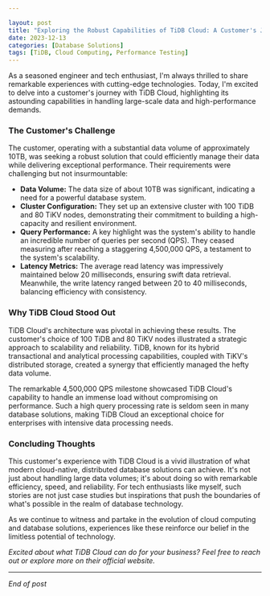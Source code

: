 ```yaml
---

layout: post
title: "Exploring the Robust Capabilities of TiDB Cloud: A Customer's Journey"
date: 2023-12-13
categories: [Database Solutions]
tags: [TiDB, Cloud Computing, Performance Testing]
---
```


As a seasoned engineer and tech enthusiast, I'm always thrilled to share remarkable experiences with cutting-edge technologies. Today, I'm excited to delve into a customer's journey with TiDB Cloud, highlighting its astounding capabilities in handling large-scale data and high-performance demands.

### The Customer's Challenge

The customer, operating with a substantial data volume of approximately 10TB, was seeking a robust solution that could efficiently manage their data while delivering exceptional performance. Their requirements were challenging but not insurmountable:

- **Data Volume:** The data size of about 10TB was significant, indicating a need for a powerful database system.
- **Cluster Configuration:** They set up an extensive cluster with 100 TiDB and 80 TiKV nodes, demonstrating their commitment to building a high-capacity and resilient environment.
- **Query Performance:** A key highlight was the system's ability to handle an incredible number of queries per second (QPS). They ceased measuring after reaching a staggering 4,500,000 QPS, a testament to the system's scalability.
- **Latency Metrics:** The average read latency was impressively maintained below 20 milliseconds, ensuring swift data retrieval. Meanwhile, the write latency ranged between 20 to 40 milliseconds, balancing efficiency with consistency.

### Why TiDB Cloud Stood Out

TiDB Cloud's architecture was pivotal in achieving these results. The customer's choice of 100 TiDB and 80 TiKV nodes illustrated a strategic approach to scalability and reliability. TiDB, known for its hybrid transactional and analytical processing capabilities, coupled with TiKV's distributed storage, created a synergy that efficiently managed the hefty data volume.

The remarkable 4,500,000 QPS milestone showcased TiDB Cloud's capability to handle an immense load without compromising on performance. Such a high query processing rate is seldom seen in many database solutions, making TiDB Cloud an exceptional choice for enterprises with intensive data processing needs.

### Concluding Thoughts

This customer's experience with TiDB Cloud is a vivid illustration of what modern cloud-native, distributed database solutions can achieve. It's not just about handling large data volumes; it's about doing so with remarkable efficiency, speed, and reliability. For tech enthusiasts like myself, such stories are not just case studies but inspirations that push the boundaries of what's possible in the realm of database technology.

As we continue to witness and partake in the evolution of cloud computing and database solutions, experiences like these reinforce our belief in the limitless potential of technology.

*Excited about what TiDB Cloud can do for your business? Feel free to reach out or explore more on their official website.*

---

*End of post*
